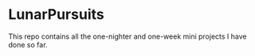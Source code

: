 # LunarPursuits

This repo contains all the one-nighter and one-week mini projects I have done so far. 
